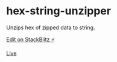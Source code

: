 # hex-string-unzipper

Unzips hex of zipped data to string.

[Edit on StackBlitz ⚡️](https://stackblitz.com/edit/hex-string-unzipper)

[Live](https://hex-string-unzipper.web.app/)
